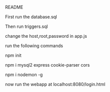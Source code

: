 README

First run the database.sql

Then run triggers.sql


change the host,root,password in app.js


run the following commands

npm init

npm i mysql2 express cookie-parser cors

npm i nodemon -g

now run the webapp at localhost:8080/login.html
